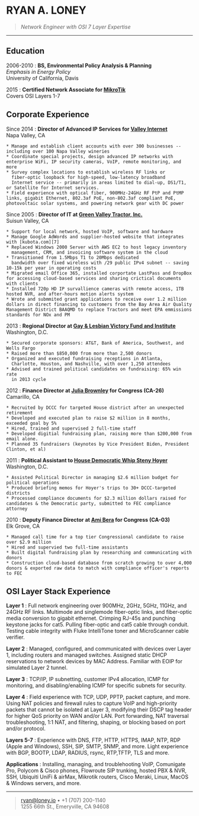 RYAN A. LONEY
=============

>   *Network Engineer with OSI 7 Layer Expertise*

----

Education
---------

2006-2010
:   **BS, Environmental Policy Analysis & Planning**  
    *Emphasis in Energy Policy*  
    University of California, Davis 

2015
:   **Certified Network Associate for [MikroTik](http://routeros.com)**  
    Covers OSI Layers 1-7


Corporate Experience
--------------------


Since 2014
:   **Director of Advanced IP Services for [Valley Internet][2]**  
    Napa Valley, CA

    * Manage and establish client accounts with over 300 businesses -- including over 100 Napa Valley wineries
    * Coordinate special projects, design advanced IP networks with enterprise WiFi, IP security cameras, VoIP, remote monitoring, and more 
    * Survey complex locations to establish wireless RF links or
      fiber-optic loopback for high-speed, low-latency broadband
      Internet service -- primarily in areas limited to dial-up, DS1/T1, or Satellite for Internet services.
    * Field experience with optical fiber, 900MHz-24GHz RF PtP and PtMP links, gigabit Ethernet, 802.3af PoE, non-802.3af compliant PoE, photovoltaic solar systems, and powering network gear with DC power


Since 2005
:   **Director of IT at [Green Valley Tractor, Inc.][1]**  
    Suisun Valley, CA

    * Support for local network, hosted VoIP, software and hardware 
    * Manage Google AdWords and supplier-hosted website that integrates with [kubota.com][7]
    * Replaced Windows 2000 Server with AWS EC2 to host legacy inventory
      management, CRM, and invoicing software system in the cloud
    * Transitioned from 1.5Mbps T1 to 20Mbps dedicated
      bandwidth over fixed wireless with /29 public IPv4 subnet -- saving 10-15k per year in operating costs
    * Migrated email Office 365, installed corportate LastPass and DropBox for accessing cloud-based services and sharing crictical documents with clients 
    * Installed 720p HD IP survallience cameras with remote access, 1TB hosted NVR, and after-hours motion alerts system
    * Wrote and submmited grant applications to receive over 1.2 million dollars in direct financing to customers from the Bay Area Air Quality Management District BAAQMD to replace Tractors and meet EPA emmissions standards for NOx and PM


2013
:   **Regional Director at [Gay & Lesbian Victory Fund and
Institute][3]**  
    Washington, D.C.

    * Secured corporate sponsors: AT&T, Bank of America, Southwest, and Wells Fargo
    * Raised more than $850,000 from more than 2,500 donors
    * Organized and executed fundraising receptions in Atlanta,
      Charlotte, Houston, and Nashville, with over 1,250 attendees
    * Advised and trained political candidates on fundraising: 65% win rate
      in 2013 cycle

2012
:   **Finance Director at [Julia Brownley][4] for Congress (CA-26)**  
    Camarillo, CA

    * Recruited by DCCC for targeted House district after an unexpected retirement
    * Developed and executed plan to raise $2 million in 8 months, exceeded goal by 5%
    * Hired, trained and supervised 2 full-time staff
    * Developed digitial fundraising plan, raising more than $200,000 from email alone.
    * Planned 35 fundraisers (keynotes by Vice President Biden, President Clinton, et al)

2011
:   **Political Assistant to [House Democratic Whip Steny Hoyer][5]**  
    Washington, D.C.

    * Assisted Political Director in managing $2.6 million budget for political operations
    * Produced briefing memos for Hoyer's trips to 30+ DCCC-targeted districts
    * Processed compliance documents for $2.3 million dollars raised for candidates & the Democratic party, submitted to FEC compliance attorney

2010
:   **Deputy Finance Director at [Ami Bera][6] for Congress (CA-03)**  
    Elk Grove, CA

    * Managed call time for a top tier Congressional candidate to raise over $2.9 million 
    * Hired and supervied two full-time assistants
    * Built digital fundraising plan by researching and communicating with donors 
    * Construction cloud-based database from scratch growing to over 4,000 donors & exported raw data to match with compliance officer's reports to FEC  

  
  

OSI Layer Stack Experience
--------------------------

**Layer 1**
:   Full network engineering over 900MHz, 2GHz, 5GHz, 11GHz, and 24GHz RF links.
    Multimode and singlemode fiber-optic links, and fiber-optic media conversion to gigabit ethernet.
    Crimping RJ-45s and punching keystone jacks for cat5. Pulling fiber-optic and cat5 cable through conduit.
    Testing cable integrity with Fluke IntelliTone toner and MicroScanner cable verifier.

**Layer 2**
:   Managed, configured, and communicated with devices over Layer 1, including routers and managed switches.
    Assigned static DHCP reservations to network devices by MAC Address. Familiar with EOIP for simulated Layer 2 tunnel.
	  
**Layer 3**
:   TCP/IP, IP subnetting, customer IPv4 allocation, ICMP for monitoring, and disabling/enabling ICMP for specific subnets for security.  
  
**Layer 4**
:   Field experience with TCP, UDP, PPTP, packet capture, and more. Using
    NAT policies and firewall rules to capture VoIP and high-priority
    packets that cannot be isolated at Layer 3, modifying their DSCP tag
    header for higher QoS priority on WAN and/or LAN. Port forwarding, NAT
    traversal troubleshooting, 1:1 NAT, and filtering, shaping, or blocking
    based on port and/or protocol. 

**Layers 5-7**
:   Experience with DNS, FTP, HTTP, HTTPS, IMAP, NTP, RDP (Apple and
Windows), SSH, SIP, SMTP, SNMP, and more. Light experience with	BGP,
BOOTP, LDAP, RADIUS, rsync, RTP,TFTP, TLS and more.  


**Applications**
:   Installing, managing, and troublehooting VoIP, Comunigate Pro, Polycom & Cisco phones, Flowroute SIP trunking, hosted PBX & NVR, SSH, Ubiquiti UniFi & airMax, Mikrotik
routers, Cisco Meraki, Linux, MacOS & Windows servers, and more. 

----

> <ryan@loney.io> • +1 (707) 200-1140 \
>  1255 66th St., Emeryville, CA 94608


[1]: http://greenvalleytractor.com
[2]: http://valleyinternet.com/
[3]: http://victoryfund.org
[4]: http://juliabrownley.house.gov
[5]: http://democraticwhip.gov/
[6]: http://bera.house.gov
[7]: http://www.kubota.com/
